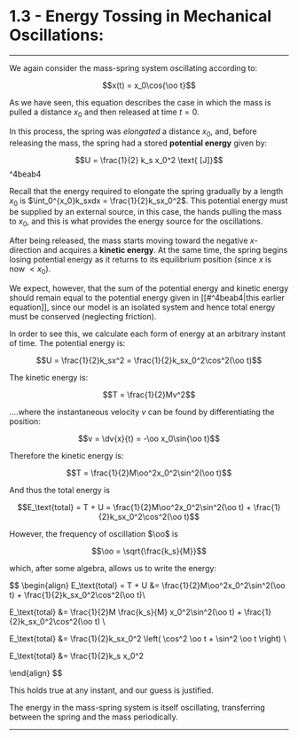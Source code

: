 # 1.3 - Energy Tossing in Mechanical Oscillations:
***

We again consider the mass-spring system oscillating according to:

$$x(t) = x_0\cos{\oo t}$$

As we have seen, this equation describes the case in which the mass is pulled a distance $x_0$ and then released at time $t=0$.

In this process, the spring was *elongated* a distance $x_0$, and, before releasing the mass, the spring had a stored **potential energy** given by:

$$U = \frac{1}{2} k_s x_0^2 \text{ [J]}$$ ^4beab4

Recall that the energy required to elongate the spring gradually by a length $x_0$ is $\int_0^{x_0}k_sxdx = \frac{1}{2}k_sx_0^2$. This potential energy must be supplied by an external source, in this case, the hands pulling the mass to $x_0$, and this is what provides the energy source for the oscillations.

After being released, the mass starts moving toward the negative $x$-direction and acquires a **kinetic energy**. At the same time, the spring begins losing potential energy as it returns to its equilibrium position (since $x$ is now $<x_0$). 

We expect, however, that the sum of the potential energy and kinetic energy should remain equal to the potential energy given in [[#^4beab4|this earlier equation]], since our model is an isolated system and hence total energy must be conserved (neglecting friction).

In order to see this, we calculate each form of energy at an arbitrary instant of time. The potential energy is:

$$U = \frac{1}{2}k_sx^2 = \frac{1}{2}k_sx_0^2\cos^2(\oo t)$$

The kinetic energy is:

$$T = \frac{1}{2}Mv^2$$

....where the instantaneous velocity $v$ can be found by differentiating the position:

$$v = \dv{x}{t} = -\oo x_0\sin{\oo t}$$

Therefore the kinetic energy is:

$$T = \frac{1}{2}M\oo^2x_0^2\sin^2(\oo t)$$

And thus the total energy is

$$E_\text{total} = T + U = \frac{1}{2}M\oo^2x_0^2\sin^2(\oo t) + \frac{1}{2}k_sx_0^2\cos^2(\oo t)$$

However, the frequency of oscillation $\oo$ is

$$\oo = \sqrt{\frac{k_s}{M}}$$

which, after some algebra, allows us to write the energy:


$$
\begin{align}
E_\text{total} = T + U &= \frac{1}{2}M\oo^2x_0^2\sin^2(\oo t) + \frac{1}{2}k_sx_0^2\cos^2(\oo t)\\

E_\text{total} &= \frac{1}{2}M \frac{k_s}{M} x_0^2\sin^2(\oo t) + \frac{1}{2}k_sx_0^2\cos^2(\oo t) \\

E_\text{total} &= \frac{1}{2}k_sx_0^2 \left( \cos^2 \oo t + \sin^2 \oo t \right) \\ 

E_\text{total} &= \frac{1}{2}k_s x_0^2


\end{align}
$$

This holds true at any instant, and our guess is justified. 

The energy in the mass-spring system is itself oscillating, transferring between the spring and the mass periodically.
***

